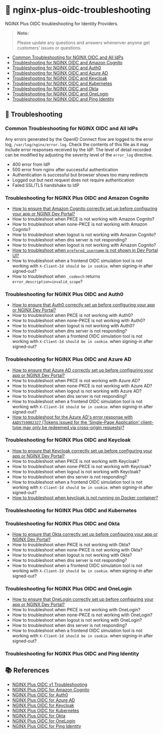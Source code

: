 # 💊 nginx-plus-oidc-troubleshooting

NGINX Plus OIDC troubleshooting for Identity Providers.

> **Note:**
>
> Please update any questions and answers whenenver anyone get customers' issues or questions.

- [Common Troubleshooting for NGINX OIDC and All IdPs](#common-troubleshooting-for-nginx-plus-oidc-and-all-idps)
- [Troubleshooting for NGINX OIDC and Amazon Cognito](#troubleshooting-for-nginx-plus-oidc-and-amazon-cognito)
- [Troubleshooting for NGINX OIDC and Auth0](#troubleshooting-for-nginx-plus-oidc-and-auth0)
- [Troubleshooting for NGINX OIDC and Azure AD](#troubleshooting-for-nginx-plus-oidc-and-azure-ad)
- [Troubleshooting for NGINX OIDC and Keycloak](#troubleshooting-for-nginx-plus-oidc-and-keycloak)
- [Troubleshooting for NGINX OIDC and Kubernetes](#troubleshooting-for-nginx-plus-oidc-and-kubernetes)
- [Troubleshooting for NGINX OIDC and Okta](#troubleshooting-for-nginx-plus-oidc-and-okta)
- [Troubleshooting for NGINX OIDC and OneLogin](#troubleshooting-for-nginx-plus-oidc-and-onelogin)
- [Troubleshooting for NGINX OIDC and Ping Identity](#troubleshooting-for-nginx-plus-oidc-and-ping-identity)

## 🔧 Troubleshooting

### Common Troubleshooting for NGINX OIDC and All IdPs

Any errors generated by the OpenID Connect flow are logged to the error log, `/var/log/nginx/error.log`. Check the contents of this file as it may include error responses received by the IdP. The level of detail recorded can be modified by adjusting the severity level of the `error_log` directive.

- 400 error from IdP
- 500 error from nginx after successful authentication
- Authentication is successful but browser shows too many redirects
- Logged out but next request does not require authentication
- Failed SSL/TLS handshake to IdP

### Troubleshooting for NGINX Plus OIDC and Amazon Cognito

- [How to ensure that Amazon Cognito correctly set up before configuring your app or NGINX Dev Portal?](./amazon-cognito/001-ensure-cognito-setup-before-your-app.md)
- How to troubleshoot when PKCE is not working with Amazon Cognito?
- How to troubleshoot when none-PKCE is not working with Amazon Cognito?
- How to troubleshoot when logout is not working with Amazon Cognito?
- How to troubleshoot when dns server is not responding?
- How to troubleshoot when logout is not working with Amazon Cognito?
- [How to troubleshoot when `prefered_username` is not shown in Dev Portal UI?](./amazon-cognito/006-prefered-username-not-shown.md)
- How to troubleshoot when a frontend OIDC simulation tool is not working with `X-Client-Id should be in cookie`. when signing-in after signed-out?
- How to troubleshoot when `_codexch` returns `error_description=invalid_scope`?

### Troubleshooting for NGINX Plus OIDC and Auth0

- [How to ensure that Auth0 correctly set up before configuring your app or NGINX Dev Portal?](./auth0/001-ensure-auth0-setup-before-your-app.md)
- How to troubleshoot when PKCE is not working with Auth0?
- How to troubleshoot when none-PKCE is not working with Auth0?
- How to troubleshoot when logout is not working with Auth0?
- How to troubleshoot when dns server is not responding?
- How to troubleshoot when a frontend OIDC simulation tool is not working with `X-Client-Id should be in cookie`. when signing-in after signed-out?

### Troubleshooting for NGINX Plus OIDC and Azure AD

- [How to ensure that Azure AD correctly set up before configuring your app or NGINX Dev Portal?](./azure-ad/001-ensure-azure-ad-setup-before-your-app.md)
- How to troubleshoot when PKCE is not working with Azure AD?
- How to troubleshoot when none-PKCE is not working with Azure AD?
- How to troubleshoot when logout is not working with Azure AD?
- How to troubleshoot when dns server is not responding?
- How to troubleshoot when a frontend OIDC simulation tool is not working with `X-Client-Id should be in cookie`. when signing-in after signed-out?
- [How to troubleshoot for the Azure AD's error response with `AADSTS9002327` (Tokens issued for the 'Single-Page Application' client-type may only be redeemed via cross-origin requests)?](./azure-ad/007-token-endpoint-single-page-app-cross-origin.md)

### Troubleshooting for NGINX Plus OIDC and Keycloak

- [How to ensure that Keycloak correctly set up before configuring your app or NGINX Dev Portal?](./keycloak/001-ensure-keycloak-ad-setup-before-your-app.md)
- How to troubleshoot when PKCE is not working with Keycloak?
- How to troubleshoot when none-PKCE is not working with Keycloak?
- How to troubleshoot when logout is not working with Keycloak?
- How to troubleshoot when dns server is not responding?
- How to troubleshoot when a frontend OIDC simulation tool is not working with `X-Client-Id should be in cookie`. when signing-in after signed-out?
- [How to troubleshoot when keycloak is not running on Docker container?](./keycloak/007-keycloak-not-running-on-docker-container.md)

### Troubleshooting for NGINX Plus OIDC and Kubernetes

### Troubleshooting for NGINX Plus OIDC and Okta

- [How to ensure that Okta correctly set up before configuring your app or NGINX Dev Portal?](./okta/001-ensure-okta-ad-setup-before-your-app.md)
- How to troubleshoot when PKCE is not working with Okta?
- How to troubleshoot when none-PKCE is not working with Okta?
- How to troubleshoot when logout is not working with Okta?
- How to troubleshoot when dns server is not responding?
- How to troubleshoot when a frontend OIDC simulation tool is not working with `X-Client-Id should be in cookie`. when signing-in after signed-out?

### Troubleshooting for NGINX Plus OIDC and OneLogin

- [How to ensure that OneLogin correctly set up before configuring your app or NGINX Dev Portal?](./onelogin/001-ensure-onelogin-ad-setup-before-your-app.md)
- How to troubleshoot when PKCE is not working with OneLogin?
- How to troubleshoot when none-PKCE is not working with OneLogin?
- How to troubleshoot when logout is not working with OneLogin?
- How to troubleshoot when dns server is not responding?
- How to troubleshoot when a frontend OIDC simulation tool is not working with `X-Client-Id should be in cookie`. when signing-in after signed-out?

### Troubleshooting for NGINX Plus OIDC and Ping Identity

## 📚 References

- [NGINX Plus OIDC v1 Troubleshooting](https://github.com/nginxinc/nginx-openid-connect#troubleshooting)
- [NGINX Plus OIDC for Amazon Cognito](https://github.com/nginx-openid-connect/nginx-oidc-amazon-cognito)
- [NGINX Plus OIDC for Auth0](https://github.com/nginx-openid-connect/nginx-oidc-auth0)
- [NGINX Plus OIDC for Azure AD](https://github.com/nginx-openid-connect/nginx-oidc-azure-ad)
- [NGINX Plus OIDC for Keycloak](https://github.com/nginx-openid-connect/nginx-oidc-keycloak)
- [NGINX Plus OIDC for Kubernetes](https://github.com/nginx-openid-connect/nginx-oidc-kubernetes)
- [NGINX Plus OIDC for Okta](https://github.com/nginx-openid-connect/nginx-oidc-okta)
- [NGINX Plus OIDC for OneLogin](https://github.com/nginx-openid-connect/nginx-oidc-onelogin)
- [NGINX Plus OIDC for Ping Identity](https://github.com/nginx-openid-connect/nginx-oidc-ping-identity)
